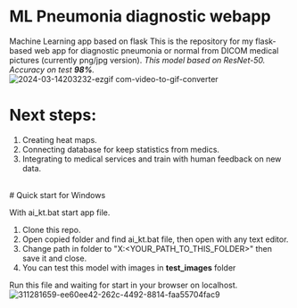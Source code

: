 # ML Pneumonia diagnostic webapp

Machine Learning app based on flask
This is the repository for my flask-based web app for diagnostic pneumonia or normal from DICOM medical pictures (currently png/jpg version).
*This model based on ResNet-50. Accuracy on test **98%**.*
![2024-03-14203232-ezgif com-video-to-gif-converter](https://github.com/everythingisc00l/ML-Pneumonia-diagnostic-web-app/assets/105049664/6cfd7bdf-cc1a-487e-8f8c-fb9fa0a00f0a)
<br>
# Next steps:

1. Creating heat maps.
2. Connecting database for keep statistics from medics.
3. Integrating to medical services and train with human feedback on new data.
<br>
# Quick start for Windows

With ai_kt.bat start app file.

1. Clone this repo.
2. Open copied folder and find ai_kt.bat file, then open with any text editor.
3. Change path in folder to "X:<YOUR_PATH_TO_THIS_FOLDER>\" then save it and close.
4. You can test this model with images in **test_images** folder
   
Run this file and waiting for start in your browser on localhost.
<br>
![311281659-ee60ee42-262c-4492-8814-faa55704fac9](https://github.com/everythingisc00l/ML-Pneumonia-diagnostic-web-app/assets/105049664/45f2cb21-a211-48cc-81da-59b4a5ade14a)
